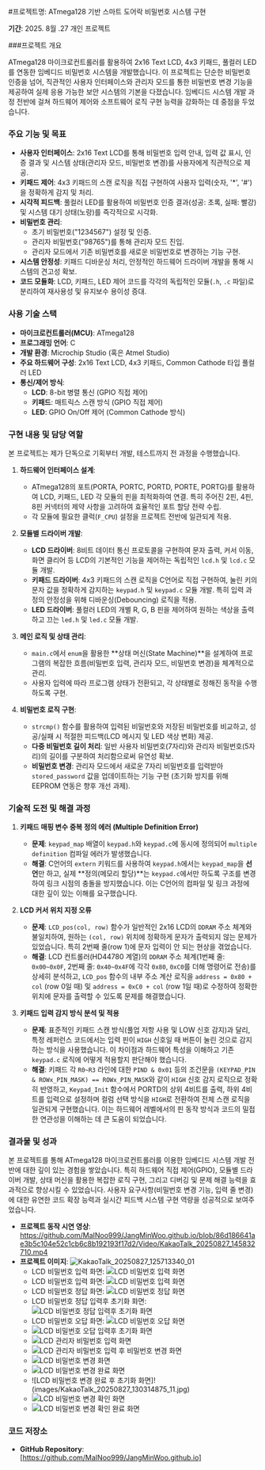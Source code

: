 #프로젝트명: ATmega128 기반 스마트 도어락 비밀번호 시스템 구현

**기간**: 2025. 8월 .27
개인 프로젝트

###프로젝트 개요

ATmega128 마이크로컨트롤러를 활용하여 2x16 Text LCD, 4x3 키패드, 풀컬러 LED를 연동한 임베디드 비밀번호 시스템을 개발했습니다. 이 프로젝트는 단순한 비밀번호 인증을 넘어, 직관적인 사용자 인터페이스와 관리자 모드를 통한 비밀번호 변경 기능을 제공하여 실제 응용 가능한 보안 시스템의 기본을 다졌습니다. 임베디드 시스템 개발 과정 전반에 걸쳐 하드웨어 제어와 소프트웨어 로직 구현 능력을 강화하는 데 중점을 두었습니다.

### 주요 기능 및 목표

*   **사용자 인터페이스**: 2x16 Text LCD를 통해 비밀번호 입력 안내, 입력 값 표시, 인증 결과 및 시스템 상태(관리자 모드, 비밀번호 변경)를 사용자에게 직관적으로 제공.
*   **키패드 제어**: 4x3 키패드의 스캔 로직을 직접 구현하여 사용자 입력(숫자, '*', '#')을 정확하게 감지 및 처리.
*   **시각적 피드백**: 풀컬러 LED를 활용하여 비밀번호 인증 결과(성공: 초록, 실패: 빨강) 및 시스템 대기 상태(노랑)를 즉각적으로 시각화.
*   **비밀번호 관리**:
    *   초기 비밀번호("1234567") 설정 및 인증.
    *   관리자 비밀번호("98765")를 통해 관리자 모드 진입.
    *   관리자 모드에서 기존 비밀번호를 새로운 비밀번호로 변경하는 기능 구현.
*   **시스템 안정성**: 키패드 디바운싱 처리, 안정적인 하드웨어 드라이버 개발을 통해 시스템의 견고성 확보.
*   **코드 모듈화**: LCD, 키패드, LED 제어 코드를 각각의 독립적인 모듈(`.h`, `.c` 파일)로 분리하여 재사용성 및 유지보수 용이성 증대.

### 사용 기술 스택

*   **마이크로컨트롤러(MCU)**: ATmega128
*   **프로그래밍 언어**: C
*   **개발 환경**: Microchip Studio (혹은 Atmel Studio)
*   **주요 하드웨어 구성**: 2x16 Text LCD, 4x3 키패드, Common Cathode 타입 풀컬러 LED
*   **통신/제어 방식**:
    *   **LCD**: 8-bit 병렬 통신 (GPIO 직접 제어)
    *   **키패드**: 매트릭스 스캔 방식 (GPIO 직접 제어)
    *   **LED**: GPIO On/Off 제어 (Common Cathode 방식)

### 구현 내용 및 담당 역할

본 프로젝트는 제가 단독으로 기획부터 개발, 테스트까지 전 과정을 수행했습니다.

1.  **하드웨어 인터페이스 설계**:
    *   ATmega128의 포트(PORTA, PORTC, PORTD, PORTE, PORTG)를 활용하여 LCD, 키패드, LED 각 모듈의 핀을 최적화하여 연결. 특히 주어진 2핀, 4핀, 8핀 커넥터의 제약 사항을 고려하여 효율적인 포트 할당 전략 수립.
    *   각 모듈에 필요한 클럭(`F_CPU`) 설정을 프로젝트 전반에 일관되게 적용.

2.  **모듈별 드라이버 개발**:
    *   **LCD 드라이버**: 8비트 데이터 통신 프로토콜을 구현하여 문자 출력, 커서 이동, 화면 클리어 등 LCD의 기본적인 기능을 제어하는 독립적인 `lcd.h` 및 `lcd.c` 모듈 개발.
    *   **키패드 드라이버**: 4x3 키패드의 스캔 로직을 C언어로 직접 구현하여, 눌린 키의 문자 값을 정확하게 감지하는 `keypad.h` 및 `keypad.c` 모듈 개발. 특히 입력 과정의 안정성을 위해 디바운싱(Debouncing) 로직을 적용.
    *   **LED 드라이버**: 풀컬러 LED의 개별 R, G, B 핀을 제어하여 원하는 색상을 출력하고 끄는 `led.h` 및 `led.c` 모듈 개발.

3.  **메인 로직 및 상태 관리**:
    *   `main.c`에서 `enum`을 활용한 **상태 머신(State Machine)**을 설계하여 프로그램의 복잡한 흐름(비밀번호 입력, 관리자 모드, 비밀번호 변경)을 체계적으로 관리.
    *   사용자 입력에 따라 프로그램 상태가 전환되고, 각 상태별로 정해진 동작을 수행하도록 구현.

4.  **비밀번호 로직 구현**:
    *   `strcmp()` 함수를 활용하여 입력된 비밀번호와 저장된 비밀번호를 비교하고, 성공/실패 시 적절한 피드백(LCD 메시지 및 LED 색상 변화) 제공.
    *   **다중 비밀번호 길이 처리**: 일반 사용자 비밀번호(7자리)와 관리자 비밀번호(5자리)의 길이를 구분하여 처리함으로써 유연성 확보.
    *   **비밀번호 변경**: 관리자 모드에서 새로운 7자리 비밀번호를 입력받아 `stored_password` 값을 업데이트하는 기능 구현 (초기화 방지를 위해 EEPROM 연동은 향후 개선 과제).

###  기술적 도전 및 해결 과정

1.  **키패드 매핑 변수 중복 정의 에러 (Multiple Definition Error)**
    *   **문제**: `keypad_map` 배열이 `keypad.h`와 `keypad.c`에 동시에 정의되어 `multiple definition` 컴파일 에러가 발생했습니다.
    *   **해결**: C언어의 `extern` 키워드를 사용하여 `keypad.h`에서는 `keypad_map`을 **선언**만 하고, 실제 **정의(메모리 할당)**는 `keypad.c`에서만 하도록 구조를 변경하여 링크 시점의 충돌을 방지했습니다. 이는 C언어의 컴파일 및 링크 과정에 대한 깊이 있는 이해를 요구했습니다.

2.  **LCD 커서 위치 지정 오류**
    *   **문제**: `LCD_pos(col, row)` 함수가 일반적인 2x16 LCD의 `DDRAM` 주소 체계와 불일치하여, 원하는 `(col, row)` 위치에 정확하게 문자가 출력되지 않는 문제가 있었습니다. 특히 2번째 줄(row 1)에 문자 입력이 안 되는 현상을 겪었습니다.
    *   **해결**: LCD 컨트롤러(HD44780 계열)의 `DDRAM` 주소 체계(1번째 줄: `0x00~0x0F`, 2번째 줄: `0x40~0x4F`에 각각 `0x80`, `0xC0`를 더해 명령어로 전송)를 상세히 분석하고, `LCD_pos` 함수의 내부 주소 계산 로직을 `address = 0x80 + col` (row 0일 때) 및 `address = 0xC0 + col` (row 1일 때)로 수정하여 정확한 위치에 문자를 출력할 수 있도록 문제를 해결했습니다.

3.  **키패드 입력 감지 방식 분석 및 적용**
    *   **문제**: 표준적인 키패드 스캔 방식(풀업 저항 사용 및 LOW 신호 감지)과 달리, 특정 레퍼런스 코드에서는 입력 핀이 `HIGH` 신호일 때 버튼이 눌린 것으로 감지하는 방식을 사용했습니다. 이 차이점과 하드웨어 특성을 이해하고 기존 `keypad.c` 로직에 어떻게 적용할지 판단해야 했습니다.
    *   **해결**: 키패드 각 `R0~R3` 라인에 대한 `PIND & 0x01` 등의 조건문을 `(KEYPAD_PIN & ROWx_PIN_MASK) == ROWx_PIN_MASK`와 같이 `HIGH` 신호 감지 로직으로 정확히 반영하고, `Keypad_Init` 함수에서 PORTD의 상위 4비트를 출력, 하위 4비트를 입력으로 설정하며 컬럼 선택 방식을 `HIGH`로 전환하여 전체 스캔 로직을 일관되게 구현했습니다. 이는 하드웨어 레벨에서의 핀 동작 방식과 코드의 밀접한 연관성을 이해하는 데 큰 도움이 되었습니다.

### 결과물 및 성과

본 프로젝트를 통해 ATmega128 마이크로컨트롤러를 이용한 임베디드 시스템 개발 전반에 대한 깊이 있는 경험을 쌓았습니다. 특히 하드웨어 직접 제어(GPIO), 모듈별 드라이버 개발, 상태 머신을 활용한 복잡한 로직 구현, 그리고 디버깅 및 문제 해결 능력을 효과적으로 향상시킬 수 있었습니다. 사용자 요구사항(비밀번호 변경 기능, 입력 줄 변경)에 대한 유연한 코드 확장 능력과 실시간 피드백 시스템 구현 역량을 성공적으로 보여주었습니다.

*   **프로젝트 동작 시연 영상**: https://github.com/MaINoo999/JangMinWoo.github.io/blob/86d186641ae3b5c104e52c1cb6c8b192193f17d2/Video/KakaoTalk_20250827_145832710.mp4
*   **프로젝트 이미지**: ![KakaoTalk_20250827_125713340_01](https://github.com/user-attachments/assets/e2ac45fc-d2a8-4615-bdab-c936df2fed84)
    * LCD 비밀번호 입력 화면: ![LCD 비밀번호 입력 화면](images/KakaoTalk_20250827_130314875.jpg)
    * LCD 비밀번호 입력 화면: ![LCD 비밀번호 입력 화면](images/KakaoTalk_20250827_130314875_01.jpg)
    * LCD 비밀번호 정답 화면: ![LCD 비밀번호 정답 화면](images/KakaoTalk_20250827_130314875_02.jpg)
    * LCD 비밀번호 정답 입력후 초기화 화면: ![LCD 비밀번호 정답 입력후 초기화 화면](images/KakaoTalk_20250827_130314875_03.jpg)
    * LCD 비밀번호 오답 화면: ![LCD 비밀번호 오답 화면](images/KakaoTalk_20250827_130314875_14.jpg)
    * ![LCD 비밀번호 오답 입력후 초기화 화면](images/KakaoTalk_20250827_130314875_05.jpg)
    * ![LCD 관리자 비밀번호 입력 화면](images/KakaoTalk_20250827_130314875_06.jpg)
    * ![LCD 관리자 비밀번호 입력 후 비밀번호 변경 화면](images/KakaoTalk_20250827_130314875_07.jpg)
    * ![LCD 비밀번호 변경 화면](images/KakaoTalk_20250827_130314875_09.jpg)
    * ![LCD 비밀번호 변경 완료 화면](images/KakaoTalk_20250827_130314875_10.jpg)
    * ![LCD 비밀번호 변경 완료 후 초기화 화면]!(images/KakaoTalk_20250827_130314875_11.jpg)
    * ![LCD 비밀번호 변경 확인 화면](images/KakaoTalk_20250827_130314875_13.jpg)
    * ![LCD 비밀번호 변경 확인 완료 화면](images/KakaoTalk_20250827_130314875_12.jpg)



### 코드 저장소

*   **GitHub Repository**: [https://github.com/MaINoo999/JangMinWoo.github.io]
